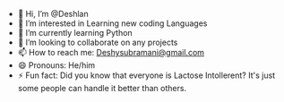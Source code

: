- 👋 Hi, I’m @Deshlan
- 👀 I’m interested in Learning new coding Languages
- 🌱 I’m currently learning Python
- 💞️ I’m looking to collaborate on any projects
- 📫 How to reach me: Deshysubramani@gmail.com
- 😄 Pronouns: He/him
- ⚡ Fun fact: Did you know that everyone is Lactose Intollerent? It's just some people can handle it better than others.

<!---
Deshlan/Deshlan is a ✨ special ✨ repository because its `README.md` (this file) appears on your GitHub profile.
You can click the Preview link to take a look at your changes.
--->
